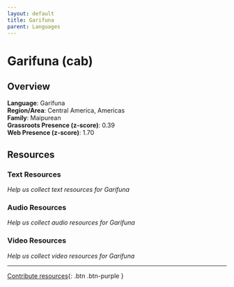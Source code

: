 ```yaml
---
layout: default
title: Garifuna
parent: Languages
---
```


# Garifuna (cab)

## Overview

**Language**: Garifuna  
**Region/Area**: Central America, Americas  
**Family**: Maipurean  
**Grassroots Presence (z-score)**: 0.39  
**Web Presence (z-score)**: 1.70  

## Resources

### Text Resources
*Help us collect text resources for Garifuna*

### Audio Resources
*Help us collect audio resources for Garifuna*

### Video Resources
*Help us collect video resources for Garifuna*

---

[Contribute resources](https://forms.office.com/e/1SfLJx3u1r){: .btn .btn-purple }
